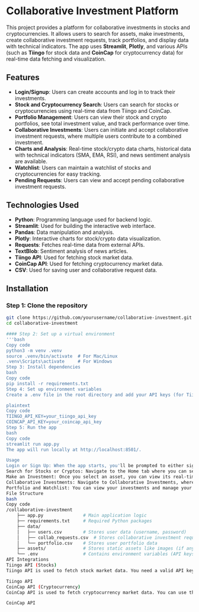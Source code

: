 # Collaborative Investment Platform

This project provides a platform for collaborative investments in stocks and cryptocurrencies. It allows users to search for assets, make investments, create collaborative investment requests, track portfolios, and display data with technical indicators. The app uses **Streamlit**, **Plotly**, and various APIs (such as **Tiingo** for stock data and **CoinCap** for cryptocurrency data) for real-time data fetching and visualization.

## Features

- **Login/Signup**: Users can create accounts and log in to track their investments.
- **Stock and Cryptocurrency Search**: Users can search for stocks or cryptocurrencies using real-time data from Tiingo and CoinCap.
- **Portfolio Management**: Users can view their stock and crypto portfolios, see total investment value, and track performance over time.
- **Collaborative Investments**: Users can initiate and accept collaborative investment requests, where multiple users contribute to a combined investment.
- **Charts and Analysis**: Real-time stock/crypto data charts, historical data with technical indicators (SMA, EMA, RSI), and news sentiment analysis are available.
- **Watchlist**: Users can maintain a watchlist of stocks and cryptocurrencies for easy tracking.
- **Pending Requests**: Users can view and accept pending collaborative investment requests.

## Technologies Used

- **Python**: Programming language used for backend logic.
- **Streamlit**: Used for building the interactive web interface.
- **Pandas**: Data manipulation and analysis.
- **Plotly**: Interactive charts for stock/crypto data visualization.
- **Requests**: Fetches real-time data from external APIs.
- **TextBlob**: Sentiment analysis of news articles.
- **Tiingo API**: Used for fetching stock market data.
- **CoinCap API**: Used for fetching cryptocurrency market data.
- **CSV**: Used for saving user and collaborative request data.

## Installation

### Step 1: Clone the repository

```bash
git clone https://github.com/yourusername/collaborative-investment.git
cd collaborative-investment

#### Step 2: Set up a virtual environment
'''bash
Copy code
python3 -m venv .venv
source .venv/bin/activate  # For Mac/Linux
.venv\Scripts\activate     # For Windows
Step 3: Install dependencies
bash
Copy code
pip install -r requirements.txt
Step 4: Set up environment variables
Create a .env file in the root directory and add your API keys (for Tiingo and CoinCap).

plaintext
Copy code
TIINGO_API_KEY=your_tiingo_api_key
COINCAP_API_KEY=your_coincap_api_key
Step 5: Run the app
bash
Copy code
streamlit run app.py
The app will run locally at http://localhost:8501/.

Usage
Login or Sign Up: When the app starts, you'll be prompted to either sign up for a new account or log in to an existing one.
Search for Stocks or Cryptos: Navigate to the Home tab where you can search for stocks or cryptocurrencies by name or symbol.
Make an Investment: Once you select an asset, you can view its real-time data and make an investment using the virtual balance.
Collaborative Investments: Navigate to Collaborative Investments, where you can create a request to invest together with other users. You can contribute to a shared investment by specifying the amount.
Portfolio and Watchlist: You can view your investments and manage your watchlist for stocks and cryptocurrencies in the Portfolio and Watchlist tabs.
File Structure
bash
Copy code
/collaborative-investment
    ├── app.py               # Main application logic
    ├── requirements.txt     # Required Python packages
    ├── data/
    │   ├── users.csv        # Stores user data (username, password)
    │   ├── collab_requests.csv  # Stores collaborative investment requests
    │   └── portfolio.csv    # Stores user portfolio data
    ├── assets/              # Stores static assets like images (if any)
    └── .env                 # Contains environment variables (API keys)
API Integrations
Tiingo API (Stocks)
Tiingo API is used to fetch stock market data. You need a valid API key to use it. You can sign up for a free account on Tiingo to get your API key.

Tiingo API
CoinCap API (Cryptocurrency)
CoinCap API is used to fetch cryptocurrency market data. You can use the public API without an API key, but a registered API key is recommended for rate-limiting purposes.

CoinCap API

